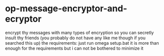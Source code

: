 # op-message-encryptor-and-ecryptor
encrypt thy messages with many types of encryption so you can secretly insult thy friends (you probably do not have any like me though if you searched this up)
the requirements:
just run omega setup.bat it is more than enough for the requirements but i can not be bothered to minimize it
